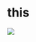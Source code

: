 # this

![](https://cdn.nlark.com/yuque/0/2020/png/89543/1598520273543-e786c8a7-6efe-42fd-8212-b4b7c73ae346.png)